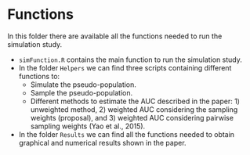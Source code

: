 # Functions

In this folder there are available all the functions needed to run the simulation study.

- `simFunction.R` contains the main function to run the simulation study.
- In the folder `Helpers` we can find three scripts containing different functions to:
  - Simulate the pseudo-population.
  - Sample the pseudo-population.
  - Different methods to estimate the AUC described in the paper: 1) unweighted method, 2) weighted AUC considering the sampling weights (proposal), and 3) weighted AUC considering pairwise sampling weights (Yao et al., 2015).
- In the folder `Results` we can find all the functions needed to obtain graphical and numerical results shown in the paper.  
  
